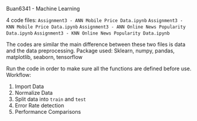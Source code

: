 Buan6341 - Machine Learning 

4 code files: 
`Assignment3 - ANN Mobile Price Data.ipynb`
`Assignment3 - KNN Mobile Price Data.ipynb`
`Assignment3 - ANN Online News Popularity Data.ipynb`
`Assignment3 - KNN Online News Popularity Data.ipynb`

The codes are similar the main difference between these two files is data and the data preprocessing.
Package used: Sklearn, numpy, pandas, matplotlib, seaborn, tensorflow

Run the code in order to make sure all the functions are defined before use.
Workflow:
1. Import Data
2. Normalize Data
3. Split data into `train` and `test`
4. Error Rate detection
5. Performance Comparisons
